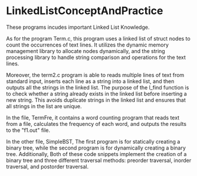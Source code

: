 # LinkedListConceptAndPractice
 These programs incudes important Linked List Knowledge.

 As for the program Term.c, this program uses a linked list of struct nodes to count the occurrences of text lines. It utilizes the dynamic memory management library to allocate nodes dynamically, and the string processing library to handle string comparison and operations for the text lines.
 
 Moreover, the term2.c program is able to reads multiple lines of text from standard input, inserts each line as a string into a linked list, and then outputs all the strings in the linked list. The purpose of the l_find function is to check whether a string already exists in the linked list before inserting a new string. This avoids duplicate strings in the linked list and ensures that all strings in the list are unique.

In the file, TermFre, it contains a word counting program that reads text from a file, calculates the frequency of each word, and outputs the results to the "f1.out" file. 

In the other file, SimpleBST, The first program is for statically creating a binary tree, while the second program is for dynamically creating a binary tree. Additionally, Both of these code snippets implement the creation of a binary tree and three different traversal methods: preorder traversal, inorder traversal, and postorder traversal.
